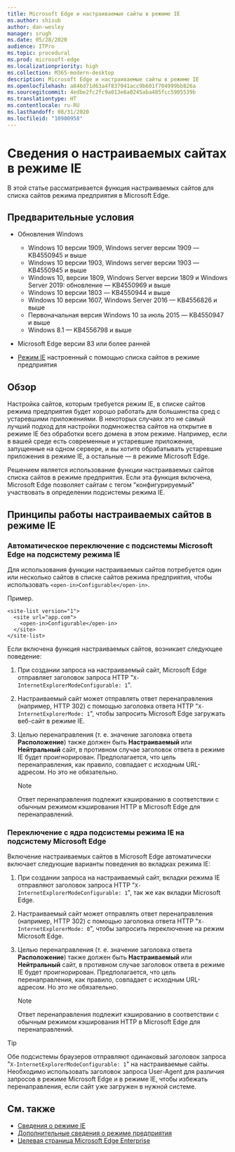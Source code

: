 ```yaml
---
title: Microsoft Edge и настраиваемые сайты в режиме IE
ms.author: shisub
author: dan-wesley
manager: srugh
ms.date: 05/28/2020
audience: ITPro
ms.topic: procedural
ms.prod: microsoft-edge
ms.localizationpriority: high
ms.collection: M365-modern-desktop
description: Microsoft Edge и настраиваемые сайты в режиме IE
ms.openlocfilehash: a846d71d63a4f837041acc9b601f704999bb826a
ms.sourcegitcommit: 4edbe2fc2fc9a013e6a0245aba485fcc5905539b
ms.translationtype: HT
ms.contentlocale: ru-RU
ms.lasthandoff: 08/31/2020
ms.locfileid: "10980958"
---
```

# Сведения о настраиваемых сайтах в режиме IE

В этой статье рассматривается функция настраиваемых сайтов для списка сайтов режима предприятия в Microsoft Edge.

##  <a name="prerequisites"></a>Предварительные условия

- Обновления Windows

  - Windows 10 версии 1909, Windows server версии 1909 — KB4550945 и выше
  - Windows 10 версии 1903, Windows server версии 1903 — KB4550945 и выше
  - Windows 10, версии 1809, Windows Server версии 1809 и Windows Server 2019: обновление — KB4550969 и выше
  - Windows 10 версии 1803 — KB4550944 и выше
  - Windows 10 версии 1607, Windows Server 2016 — KB4556826 и выше
  - Первоначальная версия Windows 10 за июль 2015 — KB4550947 и выше
  - Windows 8.1 — KB4556798 и выше

- Microsoft Edge версии 83 или более ранней
- [Режим IE](https://aka.ms/iemodeonedge) настроенный с помощью списка сайтов в режиме предприятия

##  <a name="overview"></a>Обзор

Настройка сайтов, которым требуется режим IE, в списке сайтов режима предприятия будет хорошо работать для большинства сред с устаревшими приложениями. В некоторых случаях это не самый лучший подход для настройки подмножества сайтов на открытие в режиме IE без обработки всего домена в этом режиме. Например, если в вашей среде есть современные и устаревшие приложения, запущенные на одном сервере, и вы хотите обрабатывать устаревшие приложения в режиме IE, а остальные — в режиме Microsoft Edge.

Решением является использование функции настраиваемых сайтов списка сайтов в режиме предприятия. Если эта функция включена, Microsoft Edge позволяет сайтам с тегом "конфигурируемый" участвовать в определении подсистемы режима IE.

##  <a name="how-configurable-sites-works"></a>Принципы работы настраиваемых сайтов в режиме IE

###  <a name="automatic-switching-from-the-microsoft-edge-engine-to-the-ie-mode-engine"></a>Автоматическое переключение с подсистемы Microsoft Edge на подсистему режима IE

Для использования функции настраиваемых сайтов потребуется один или несколько сайтов в списке сайтов режима предприятия, чтобы использовать `<open-in>Configurable</open-in>`.

Пример.

```
<site-list version="1">
  <site url="app.com">
    <open-in>Configurable</open-in>
  </site>
</site-list>
```

Если включена функция настраиваемых сайтов, возникает следующее поведение:

1. При создании запроса на настраиваемый сайт, Microsoft Edge отправляет заголовок запроса HTTP "`X-InternetExplorerModeConfigurable: 1`".
2. Настраиваемый сайт может отправлять ответ перенаправления (например, HTTP 302) с помощью заголовка ответа HTTP "`X-InternetExplorerMode: 1`", чтобы запросить Microsoft Edge загружать веб-сайт в режиме IE.
3. Целью перенаправления (т. е. значение заголовка ответа **Расположение**) также должен быть **Настраиваемый** или **Нейтральный** сайт, в противном случае заголовок ответа в режиме IE будет проигнорирован. Предполагается, что цель перенаправления, как правило, совпадает с исходным URL-адресом. Но это не обязательно.

   > [!NOTE]
   > Ответ перенаправления подлежит кэшированию в соответствии с обычным режимом кэширования HTTP в Microsoft Edge для перенаправлений.

###  <a name="switching-back-from-ie-mode-engine-to-microsoft-edge-engine"></a>Переключение с ядра подсистемы режима IE на подсистему Microsoft Edge

Включение настраиваемых сайтов в Microsoft Edge автоматически включает следующие варианты поведения во вкладках режима IE:

1. При создании запроса на настраиваемый сайт, вкладки режима IE отправляют заголовок запроса HTTP "`X-InternetExplorerModeConfigurable: 1`", так же как вкладки Microsoft Edge.
2. Настраиваемый сайт может отправлять ответ перенаправления (например, HTTP 302) с помощью заголовка ответа HTTP "`X-InternetExplorerMode: 0`", чтобы запросить переключение на режим Microsoft Edge.
3. Целью перенаправления (т. е. значение заголовка ответа **Расположение**) также должен быть **Настраиваемый** или **Нейтральный** сайт, в противном случае заголовок ответа в режиме IE будет проигнорирован. Предполагается, что цель перенаправления, как правило, совпадает с исходным URL-адресом. Но это не обязательно.

   > [!NOTE]
   > Ответ перенаправления подлежит кэшированию в соответствии с обычным режимом кэширования HTTP в Microsoft Edge для перенаправлений.

> [!TIP]
> Обе подсистемы браузеров отправляют одинаковый заголовок запроса "`X-InternetExplorerModeConfigurable: 1`" на настраиваемые сайты. Необходимо использовать заголовок запроса User-Agent для различия запросов в режиме Microsoft Edge и в режиме IE, чтобы избежать перенаправления, если сайт уже загружен в нужной системе.

##  <a name="see-also"></a>См. также

- [Сведения о режиме IE](https://docs.microsoft.com/deployedge/edge-ie-mode)
- [Дополнительные сведения о режиме предприятия](https://docs.microsoft.com/internet-explorer/ie11-deploy-guide/enterprise-mode-overview-for-ie11)
- [Целевая страница Microsoft Edge Enterprise](https://aka.ms/EdgeEnterprise)